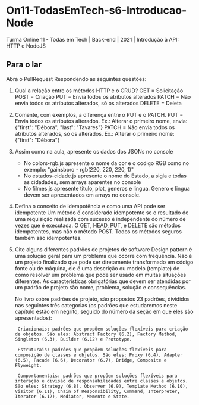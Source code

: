 # On11-TodasEmTech-s6-Introducao-Node
Turma Online 11 - Todas em Tech | Back-end | 2021 | Introdução à API:
HTTP e NodeJS

## Para o lar
Abra o PullRequest Respondendo as seguintes questões:

1) Qual a relação entre os métodos HTTP e o CRUD?
    GET = Solicitação
    POST = Criação
    PUT = Envia todos os atributos alterados
    PATCH = Não envia todos os atributos alterados, só os alterados
    DELETE = Deleta

2) Comente, com exemplos, a diferença entre o PUT e o PATCH.
    PUT = Envia todos os atributos alterados. Ex.: Alterar o primeiro nome, envia: {"first": "Débora", "last": "Tavares"} 
    PATCH = Não envia todos os atributos alterados, só os alterados. Ex.: Alterar o primeiro nome: {"first": "Débora"} 

3) Assim como na aula, apresente os dados dos JSONs no console 
    - No colors-rgb.js apresente o nome da cor e o codigo RGB como no exemplo: "gainsboro - rgb(220, 220, 220, 1)"
    - No estados-cidade.js apresente o nome do Estado, a sigla e todas as cidadades, sem arrays aparentes no console
    - No filmes.js apresente titulo, plot, generos e lingua. Genero e lingua devem ser apresentados em arrays no console.

4) Defina o conceito de idempotência e como uma API pode ser idempotente
     Um método é considerado idempotente se o resultado de uma requisição realizada com sucesso é independente do número de vezes que é executada. O GET, HEAD, PUT, e DELETE são métodos idempotentes, mas não o método POST. Todos os métodos  seguros também são idempotentes.

5) Cite alguns diferentes padrões de projetos de software
    Design pattern é uma solução geral para um problema que ocorre com frequência. Não é um projeto finalizado que pode ser diretamente transformado em código fonte ou de máquina, ele é uma descrição ou modelo (template) de como resolver um problema que pode ser usado em muitas situações diferentes.
    As características obrigatórias que devem ser atendidas por um padrão de projeto são nome, problema, solução e consequências.
    
    No livro sobre padrões de projeto, são propostos 23 padrões, divididos nas seguintes três categorias (os padrões que estudaremos neste capítulo estão em negrito, seguido do número da seção em que eles são apresentados):

        Criacionais: padrões que propõem soluções flexíveis para criação de objetos. São eles: Abstract Factory (6.2), Factory Method, Singleton (6.3), Builder (6.12) e Prototype.

        Estruturais: padrões que propõem soluções flexíveis para composição de classes e objetos. São eles: Proxy (6.4), Adapter (6.5), Facade (6.6), Decorator (6.7), Bridge, Composite e Flyweight.

        Comportamentais: padrões que propõem soluções flexíveis para interação e divisão de responsabilidades entre classes e objetos. São eles: Strategy (6.8), Observer (6.9), Template Method (6.10), Visitor (6.11), Chain of Responsibility, Command, Interpreter, Iterator (6.12), Mediator, Memento e State.